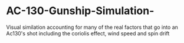 # AC-130-Gunship-Simulation-
Visual similation accounting for many of the real factors that go into an Ac130's shot including the coriolis effect, wind speed and spin drift
